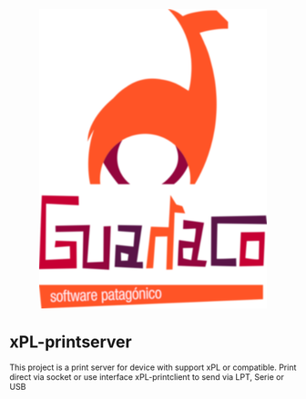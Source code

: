 <p align="center"><img src="https://raw.githubusercontent.com/achauque/xPL-printserver/master/public/imgs/logo.png" width="400"></p>

# xPL-printserver

This project is a print server for device with support xPL or compatible.
Print direct via socket or use interface xPL-printclient to send via LPT, Serie or USB
